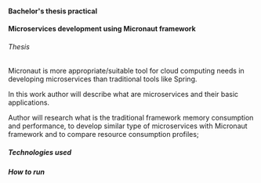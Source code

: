 #### Bachelor's thesis practical

#### Microservices development using Micronaut framework

###### Thesis

Micronaut is more appropriate/suitable tool for cloud computing needs in developing microservices than traditional tools like Spring.

In this work author will describe what are microservices and their basic applications.

Author will research what is the traditional framework memory consumption and performance, to develop similar type of microservices with Micronaut framework and to compare resource consumption profiles;

##### Technologies used



##### How to run

